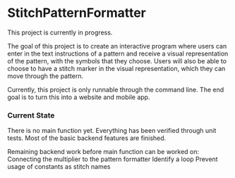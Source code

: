 # StitchPatternFormatter

This project is currently in progress. 

The goal of this project is to create an interactive program where users can enter in the text instructions of a pattern and receive a visual
representation of the pattern, with the symbols that they choose. Users will also be able to choose to have a stitch marker in the visual 
representation, which they can move through the pattern. 

Currently, this project is only runnable through the command line. The end goal is to turn this into a website and mobile app. 

### Current State
There is no main function yet. Everything has been verified through unit tests. 
Most of the basic backend features are finished. 

Remaining backend work before main function can be worked on: 
Connecting the multiplier to the pattern formatter
Identify a loop
Prevent usage of constants as stitch names
